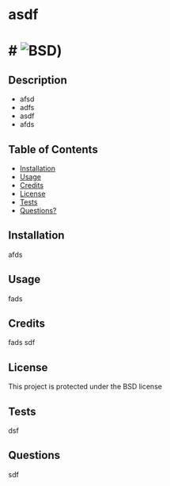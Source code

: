 
# asdf

# # ![BSD](https://img.shields.io/badge/license-BSD-informational))

## Description

- afsd
- adfs
- asdf
- afds


## Table of Contents

- [Installation](#installation)
- [Usage](#usage)
- [Credits](#credits)
- [License](#license)
- [Tests](#tests)
- [Questions?](#questions)


## Installation

afds

## Usage

fads


## Credits

fads
sdf


## License

This project is protected under the BSD license


## Tests

dsf


## Questions

sdf
